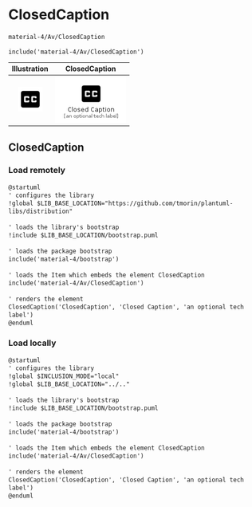 # ClosedCaption


```text
material-4/Av/ClosedCaption
```

```text
include('material-4/Av/ClosedCaption')
```



| Illustration | ClosedCaption |
| :---: | :---: |
| ![illustration for Illustration](../../material-4/Av/ClosedCaption.png) | ![illustration for ClosedCaption](../../material-4/Av/ClosedCaption.Local.png) |




## ClosedCaption

### Load remotely
```plantuml
@startuml
' configures the library
!global $LIB_BASE_LOCATION="https://github.com/tmorin/plantuml-libs/distribution"

' loads the library's bootstrap
!include $LIB_BASE_LOCATION/bootstrap.puml

' loads the package bootstrap
include('material-4/bootstrap')

' loads the Item which embeds the element ClosedCaption
include('material-4/Av/ClosedCaption')

' renders the element
ClosedCaption('ClosedCaption', 'Closed Caption', 'an optional tech label')
@enduml
```

### Load locally
```plantuml
@startuml
' configures the library
!global $INCLUSION_MODE="local"
!global $LIB_BASE_LOCATION="../.."

' loads the library's bootstrap
!include $LIB_BASE_LOCATION/bootstrap.puml

' loads the package bootstrap
include('material-4/bootstrap')

' loads the Item which embeds the element ClosedCaption
include('material-4/Av/ClosedCaption')

' renders the element
ClosedCaption('ClosedCaption', 'Closed Caption', 'an optional tech label')
@enduml
```

